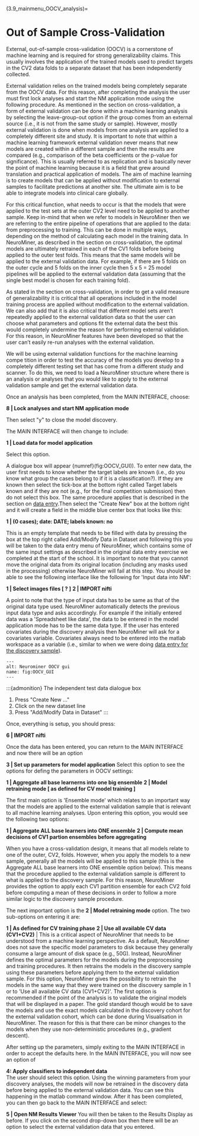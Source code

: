 (3.9_mainmenu_OOCV_analysis)=
# Out of Sample Cross-Validation

External, out-of-sample cross-validation (OOCV) is a cornerstone of machine learning and is required for strong generalizability claims. This usually involves the application of the trained models used to predict targets in the CV2 data folds to a separate dataset that has been independently collected.

External validation relies on the trained models being completely separate from the OOCV data. For this reason, after completing the analysis the user must first lock analyses and start the NM application mode using the following procedure. As mentioned in the section on cross-validation, a form of external validation can be done within a machine learning analysis by selecting the leave-group-out option if the group comes from an external source (i.e., it is not from the same study or sample). However, mostly external validation is done when models from one analysis are applied to a completely different site and study. It is important to note that within a machine learning framework external validation never means that new models are created within a different sample and then the results are compared (e.g., comparison of the beta coefficients or the p-value for significance). This is usually referred to as replication and is basically never the point of machine learning because it is a field that grew around translation and practical application of models. The aim of machine learning is to create models that can be applied without modification to external samples to facilitate predictions at another site. The ultimate aim is to be able to integrate models into clinical care globally.

For this critical function, what needs to occur is that the models that were applied to the test sets at the outer CV2 level need to be applied to another sample. Keep in-mind that when we refer to models in NeuroMiner then we are referring to the entire pipeline of operations that are applied to the data: from preprocessing to training. This can be done in multiple ways, depending on the method of calculating each model in the training data. In NeuroMiner, as described in the section on cross-validation, the optimal models are ultimately retrained in each of the CV1 folds before being applied to the outer test folds. This means that the same models will be applied to the external validation data. For example, if there are 5 folds on the outer cycle and 5 folds on the inner cycle then 5 x 5 = 25 model pipelines will be applied to the external validation data (assuming that the single best model is chosen for each training fold).

As stated in the section on cross-validation, in order to get a valid measure of generalizability it is critical that all operations included in the model training process are applied without modification to the external validation. We can also add that it is also critical that different model sets aren’t repeatedly applied to the external validation data so that the user can choose what parameters and options fit the external data the best this would completely undermine the reason for performing external validation. For this reason, in NeuroMiner features have been developed so that the user can’t easily re-run analyses with the external validation.

We will be using external validation functions for the machine learning compe tition in order to test the accuracy of the models you develop to a completely different testing set that has come from a different study and scanner. To do this, we need to load a NeuroMiner structure where there is an analysis or analyses that you would like to apply to the external validation sample and get the external validation data.

Once an analysis has been completed, from the MAIN INTERFACE, choose:

**8 | Lock analyses and start NM application mode**

Then select "y" to close the model discovery.

The MAIN INTERFACE will then change to include:

**1 | Load data for model application**

Select this option.

A dialogue box will appear {numref}(fig:OOCV_GUI)). To enter new data, the user first needs to
know whether the target labels are known (i.e., do you know what group
the cases belong to if it is a classification?). If they are known then
select the tick-box at the bottom right called Target labels known and
if they are not (e.g., for the final competition submission) then do not
select this box. The same procedure applies that is described in
the section on [data entry](3.1_mainmenu_input_data).Then select the "Create New" box at
the bottom right and it will create a field in the middle blue center
box that looks like this:

**1 | (0 cases); date: DATE; labels known: no**

This is an empty template that needs to be filled with data by pressing
the box at the top right called Add/Modify Data in Dataset and following
this you will be taken to the data entry menu of NeuroMiner, which
contains some of the same input settings as described in the original
data entry exercise we completed at the start of the school. It is
important to note that you cannot move the original data from its
original location (including any masks used in the processing) otherwise
NeuroMiner will fail at this step. You should be able to see the
following interface like the following for 'Input data into NM':

**1 | Select images files [ ? ]**
**2 | IMPORT nifti**

A point to note that the type of input data has to be same as that of
the original data type used. NeuroMiner automatically detects the
previous input data type and asks accordingly. For example if the
initially entered data was a 'Spreadsheet like data', the data to be
entered in the model application mode has to be the same data type. If
the user has entered covariates during the discovery analysis then
NeuroMiner will ask for a covariates variable. Covariates always need to
be entered into the matlab workspace as a variable (i.e., similar to
when we were doing [data entry for the discovery sample](3.1_mainmenu_input_data)).


```{figure} Images/OOCV_GUI.png
---
alt: Neurominer OOCV gui
name: fig:OOCV_GUI
---
```
:::{admonition} The independent test data dialogue box
1. Press "Create New ..."
2. Click on the new dataset line
3. Press "Add/Modify Data in
Dataset"
:::

Once,
everything is setup, you should press:

**6 | IMPORT nifti**

Once the data has been entered, you can return to the MAIN INTERFACE and
now there will be an option

**3 | Set up parameters for model application**
Select this option to see the options for defing the parameters in OOCV
settings:

**1 | Aggregate all base learnerns into one big ensemble**
**2 | Model retraining mode [ as defined for CV model training ]**

The first main option is 'Ensemble mode' which relates to an important
way that the models are applied to the external validation sample that
is relevant to all machine learning analyses. Upon entering this option,
you would see the following two options:

**1 | Aggregate ALL base learners into ONE ensemble**
**2 | Compute mean decisions of CV1 partion ensembles before
aggregating**

When you have a cross-validation design, it means that all models relate
to one of the outer, CV2, folds. However, when you apply the models to a
new sample, generally all the models will be applied to this sample
(this is the Aggregate ALL base learners into ONE ensemble option
below). This means that the procedure applied to the external validation
sample is different to what is applied to the discovery sample. For this
reason, NeuroMiner provides the option to apply each CV1 partition
ensemble for each CV2 fold before computing a mean of these decisions in
order to follow a more similar logic to the discovery sample procedure.

The next important option is the **2 | Model retraining mode** option. The
two sub-options on entering it are:

**1 | As defined for CV training phase**
**2 | Use all available CV data (CV1+CV2)**
  |
This is a critical aspect of NeuroMiner that needs to be understood from
a machine learning perspective. As a default, NeuroMiner does not save
the specific model parameters to disk because they generally consume a
large amount of disk space (e.g., 50G). Instead, NeuroMiner defines the
optimal parameters for the models during the preprocessing and training
procedures. It then retrains the models in the discovery sample using
these parameters before applying them to the external validation sample.
For this option, NeuroMiner gives the possibility to retrain the models
in the same way that they were trained on the discovery sample in 1 or
to 'Use all available CV data (CV1+CV2)'. The first option is
recommended if the point of the analysis is to validate the original
models that will be displayed in a paper. The gold standard though would
be to save the models and use the exact models calculated in the
discovery cohort for the external validation cohort, which can be done
during Visualisation in NeuroMiner. The reason for this is that there
can be minor changes to the models when they use non-deterministic
procedures (e.g., gradient descent).

After setting up the parameters, simply exiting to the MAIN INTERFACE in
order to accept the defaults here. In the MAIN INTERFACE, you will now
see an option of

**4: Apply classifiers to independent data**\
The user should select this option. Using the winning parameters from
your discovery analyses, the models will now be retrained in the
discovery data before being applied to the external validation data. You
can see this happening in the matlab command window. After it has been
completed, you can then go back to the MAIN INTERFACE and select:

**5 | Open NM Results Viewer**
You will then be taken to the Results Display as before. If you click on
the second drop-down box then there will be an option to select the
external validation data that you entered.
